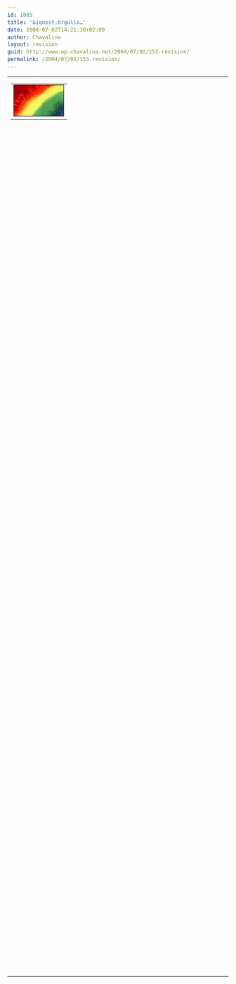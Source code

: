 ```yaml
---
id: 1085
title: '&iquest;Orgullo…'
date: 2004-07-02T14:21:30+02:00
author: Chavalina
layout: revision
guid: http://www.wp.chavalina.net/2004/07/02/153-revision/
permalink: /2004/07/02/153-revision/
---
```

<table width="100%" border="0" cellpadding="0" cellspacing="0">
  <tr>
    <td>
      <table border="0" cellspacing="5" cellpadding="10" width="1" align="left">
        <tr>
          <td>
            <img src="/imagenes/fotos/rainbow.jpg" alt="arcoiris" width="113" height="70" border="1" />
          </td>
        </tr>
      </table>
      
      <p>
        …o excusa para montar la fiesta?
      </p>
      
      <p>
        Sinceramente creo que se trata de lo segundo. Ciudades por toda Espa&ntilde;a se llenan de color, de m&uacute;sica bailable y de gente que viene de todos sitios con la libertad y la tolerancia por bandera para reclamar unos derechos que pertenecen a cualquier persona simplemente por sentido com&uacute;n. Por suerte en Espa&ntilde;a la cosa va avanzando bastante rápido… por suerte o por desgracia. &Uacute;ltimamente parece que ser homosexual (o más bien ser gay) es lo <span class="titulo">in</span>. No hay programa de televisi&oacute;n sin su "loca" comentarista o friki, sin ir más lejos, "los gays" ganaron el kk-show "La casa de tu vida"… &iquest;aceptaci&oacute;n o simple moda?
      </p>
    </td>
  </tr>
</table>